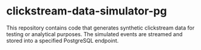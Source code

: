 # clickstream-data-simulator-pg
This repository contains code that generates synthetic clickstream data for testing or analytical purposes. The simulated events are streamed and stored into a specified PostgreSQL endpoint.
